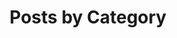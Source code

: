 ---
title: "Posts by Category"
layout: categories
permalink: /categories/
# author_profile: true
---